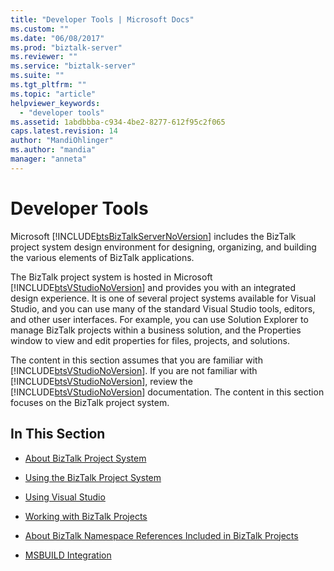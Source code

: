 ```yaml
---
title: "Developer Tools | Microsoft Docs"
ms.custom: ""
ms.date: "06/08/2017"
ms.prod: "biztalk-server"
ms.reviewer: ""
ms.service: "biztalk-server"
ms.suite: ""
ms.tgt_pltfrm: ""
ms.topic: "article"
helpviewer_keywords: 
  - "developer tools"
ms.assetid: 1abdbbba-c934-4be2-8277-612f95c2f065
caps.latest.revision: 14
author: "MandiOhlinger"
ms.author: "mandia"
manager: "anneta"
---
```

# Developer Tools
Microsoft [!INCLUDE[btsBizTalkServerNoVersion](../includes/btsbiztalkservernoversion-md.md)] includes the BizTalk project system design environment for designing, organizing, and building the various elements of BizTalk applications.  
  
 The BizTalk project system is hosted in Microsoft [!INCLUDE[btsVStudioNoVersion](../includes/btsvstudionoversion-md.md)] and provides you with an integrated design experience. It is one of several project systems available for Visual Studio, and you can use many of the standard Visual Studio tools, editors, and other user interfaces. For example, you can use Solution Explorer to manage BizTalk projects within a business solution, and the Properties window to view and edit properties for files, projects, and solutions.  
  
 The content in this section assumes that you are familiar with [!INCLUDE[btsVStudioNoVersion](../includes/btsvstudionoversion-md.md)]. If you are not familiar with [!INCLUDE[btsVStudioNoVersion](../includes/btsvstudionoversion-md.md)], review the [!INCLUDE[btsVStudioNoVersion](../includes/btsvstudionoversion-md.md)] documentation. The content in this section focuses on the BizTalk project system.  
  
## In This Section  
  
-   [About BizTalk Project System](../core/about-the-biztalk-project-system.md)  
  
-   [Using the BizTalk Project System](../core/using-the-biztalk-project-system.md)  
  
-   [Using Visual Studio](../core/using-visual-studio.md)  
  
-   [Working with BizTalk Projects](../core/working-with-biztalk-projects.md)  
  
-   [About BizTalk Namespace References Included in BizTalk Projects](../core/about-biztalk-namespace-references-included-in-biztalk-projects.md)  
  
-   [MSBUILD Integration](../core/msbuild-integration.md)